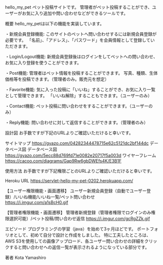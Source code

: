 hello_my_pet
ペット投稿サイトです。 管理者がペット投稿することができ、ユーザーがお気に入り追加や問い合わせなどができるツールです。

概要
hello_my_petは以下の機能を実装しています。

・新規会員登録機能: このサイトのペットへ問い合わせするには新規会員登録が必要です。 「名前」、「アドレス」、「パスワード」を会員情報として登録していただきます。

・Login/Logout機能: 新規会員登録後はログインをしてペットへの問い合わせ、お気に入り登録を使うことができます。

・Post機能: 管理者はペット情報を投稿することができます。 写真、種類、生体価格等を投稿できます。（管理者のみ。販売元を想定）

・Favorite機能: 気に入った投稿に「いいね」することができ、お気に入り一覧として管理できます。 「いいね解除」することもできます。（ユーザーのみ）

・Contact機能: ペット投稿に問い合わせをすることができます。（ユーザーのみ）

・Reply機能: 問い合わせに対して返信することができます。（管理者のみ）


設計図
お手数ですが下記のURLよりご確認いただけると幸いです。

サイトマップ
https://gyazo.com/04282344478715e62c5121dc2bf144dc
データベース図 データベース図
https://gyazo.com/5ecc88d769fd71e0082e20717f5a003d
ワイヤーフレーム
https://cacoo.com/diagrams/Gap9Rw6gbDWEfs4K/E3B1F

使用方法
お手数ですが下記権限ごとのURLよりご確認いただけると幸いです。

Heroku URL
https://servlet-hello-my-pet-0202.herokuapp.com/

【ユーザー権限機能・画面遷移】
ユーザー新規会員登録（自動でユーザー登録）/いいね機能/いいね一覧/ペット問い合わせ
https://i.imgur.com/a1sBcH0.gif

【管理者権限機能・画面遷移】
管理者新規登録（管理者権限でログインのみ権限選択可能）/ペット投稿/問い合わせ返信
https://i.imgur.com/gcRgZZk.gif

エピソード
プログラミングの学習（java）を始めて3ヶ月ほどです。 ポートフォリオとして、初めて自分で設計と作成をしました。 特に工夫したところは、
AWS  S3を使用しての画像アップロード、各ユーザー問い合わせの詳細をクリックすると問い合わせへの返信一覧が表示されるようになっている部分です。

著者
Kota Yamashiro

